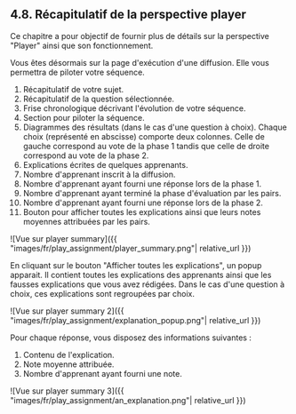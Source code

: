 ## 4.8. Récapitulatif de la perspective player

Ce chapitre a pour objectif de fournir plus de détails sur la perspective "Player" ainsi que son fonctionnement.

Vous êtes désormais sur la page d'exécution d'une diffusion. Elle vous permettra de piloter votre séquence.
1. Récapitulatif de votre sujet.
2. Récapitulatif de la question sélectionnée.
3. Frise chronologique décrivant l'évolution de votre séquence.
4. Section pour piloter la séquence.
5. Diagrammes des résultats (dans le cas d'une question à choix). Chaque choix (représenté en abscisse) comporte deux colonnes. Celle de gauche correspond au vote de la phase 1 tandis que celle de droite correspond au vote de la phase 2.
6. Explications écrites de quelques apprenants.
7. Nombre d'apprenant inscrit à la diffusion.
8. Nombre d'apprenant ayant fourni une réponse lors de la phase 1.
9. Nombre d'apprenant ayant terminé la phase d'évaluation par les pairs.
10. Nombre d'apprenant ayant fourni une réponse lors de la phase 2.
11. Bouton pour afficher toutes les explications ainsi que leurs notes moyennes attribuées par les pairs.

![Vue sur player summary]({{ "images/fr/play_assignment/player_summary.png"| relative_url }})

En cliquant sur le bouton "Afficher toutes les explications", un popup apparait. Il contient toutes les explications des apprenants ainsi que les fausses explications que vous avez rédigées. Dans le cas d'une question à choix, ces explications sont regroupées par choix.

![Vue sur player summary 2]({{ "images/fr/play_assignment/explanation_popup.png"| relative_url }})

Pour chaque réponse, vous disposez des informations suivantes :
1. Contenu de l'explication.
2. Note moyenne attribuée.
3. Nombre d'apprenant ayant fourni une note.

![Vue sur player summary 3]({{ "images/fr/play_assignment/an_explanation.png"| relative_url }})
